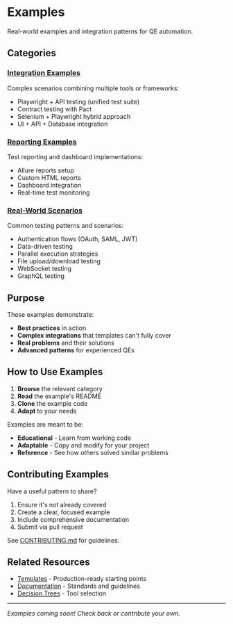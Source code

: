 # Examples

Real-world examples and integration patterns for QE automation.

## Categories

### [Integration Examples](/examples/integration-examples/)
Complex scenarios combining multiple tools or frameworks:
- Playwright + API testing (unified test suite)
- Contract testing with Pact
- Selenium + Playwright hybrid approach
- UI + API + Database integration

### [Reporting Examples](/examples/reporting-examples/)
Test reporting and dashboard implementations:
- Allure reports setup
- Custom HTML reports
- Dashboard integration
- Real-time test monitoring

### [Real-World Scenarios](/examples/real-world-scenarios/)
Common testing patterns and scenarios:
- Authentication flows (OAuth, SAML, JWT)
- Data-driven testing
- Parallel execution strategies
- File upload/download testing
- WebSocket testing
- GraphQL testing

## Purpose

These examples demonstrate:
- **Best practices** in action
- **Complex integrations** that templates can't fully cover
- **Real problems** and their solutions
- **Advanced patterns** for experienced QEs

## How to Use Examples

1. **Browse** the relevant category
2. **Read** the example's README
3. **Clone** the example code
4. **Adapt** to your needs

Examples are meant to be:
- **Educational** - Learn from working code
- **Adaptable** - Copy and modify for your project
- **Reference** - See how others solved similar problems

## Contributing Examples

Have a useful pattern to share?

1. Ensure it's not already covered
2. Create a clear, focused example
3. Include comprehensive documentation
4. Submit via pull request

See [CONTRIBUTING.md](/CONTRIBUTING.md) for guidelines.

## Related Resources

- [Templates](/templates/) - Production-ready starting points
- [Documentation](/docs/) - Standards and guidelines
- [Decision Trees](/docs/getting-started/decision-trees.md) - Tool selection

---

*Examples coming soon! Check back or contribute your own.*
